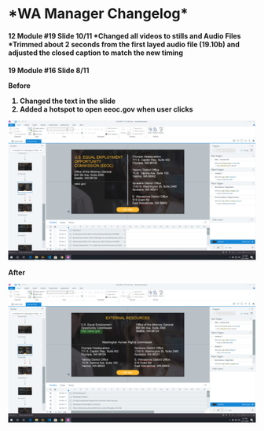 <h1>*WA Manager Changelog*</h>

<h4> 12 Module #19 Slide 10/11</h>
*Changed all videos to stills and Audio Files
*Trimmed about 2 seconds from the first layed audio file (19.10b) and adjusted the closed caption to match the new timing

<h4> 19 Module #16 Slide 8/11</h>

Before

1. Changed the text in the slide
2. Added a hotspot to open eeoc.gov when user clicks

![Image Before](https://github.com/KantolaTraining/HarassmentPrevention/blob/master/WA/IMAGES/SCM19S10.png)

After

![Image Before](https://github.com/KantolaTraining/HarassmentPrevention/blob/master/WA/IMAGES/SCM19S10A.png)
